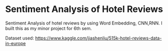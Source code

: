 # Sentiment Analysis of Hotel Reviews

Sentiment Analysis of hotel reviews by using Word Embedding, CNN,RNN. I built this as my minor project for 6th sem. 

Dataset used: https://www.kaggle.com/jiashenliu/515k-hotel-reviews-data-in-europe
